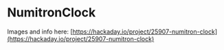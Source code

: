 # NumitronClock

Images and info here: [https://hackaday.io/project/25907-numitron-clock](https://hackaday.io/project/25907-numitron-clock)

